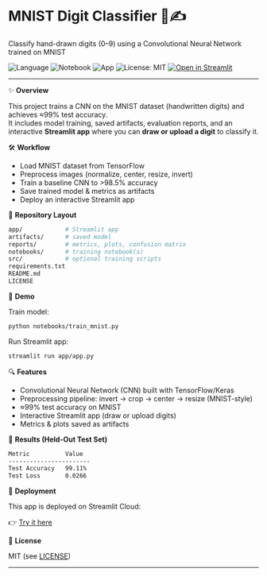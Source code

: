 # MNIST Digit Classifier 🧠✍️  
Classify hand-drawn digits (0–9) using a Convolutional Neural Network trained on MNIST

![Language](https://img.shields.io/badge/language-Python-blue.svg) 
![Notebook](https://img.shields.io/badge/tool-Jupyter-orange.svg) 
![App](https://img.shields.io/badge/app-Streamlit-red.svg) 
![License: MIT](https://img.shields.io/badge/License-MIT-green.svg) 
[![Open in Streamlit](https://static.streamlit.io/badges/streamlit_badge_black_white.svg)](https://ai-mnist-tf-noellabuti.streamlit.app)

---

✨ **Overview** 

This project trains a CNN on the MNIST dataset (handwritten digits) and achieves ≈99% test accuracy.  
It includes model training, saved artifacts, evaluation reports, and an interactive **Streamlit app** where you can **draw or upload a digit** to classify it.  

🛠️ **Workflow** 

- Load MNIST dataset from TensorFlow  
- Preprocess images (normalize, center, resize, invert)  
- Train a baseline CNN to >98.5% accuracy  
- Save trained model & metrics as artifacts  
- Deploy an interactive Streamlit app  

📁 **Repository Layout**  
```bash
app/            # Streamlit app
artifacts/      # saved model
reports/        # metrics, plots, confusion matrix
notebooks/      # training notebook(s)
src/            # optional training scripts
requirements.txt
README.md
LICENSE
```

🚦 **Demo**

Train model:

```bash
python notebooks/train_mnist.py
```

Run Streamlit app:
```bash
streamlit run app/app.py
```

🔍 **Features**

- Convolutional Neural Network (CNN) built with TensorFlow/Keras
- Preprocessing pipeline: invert → crop → center → resize (MNIST-style)
- ≈99% test accuracy on MNIST
- Interactive Streamlit app (draw or upload digits)
- Metrics & plots saved as artifacts

🚦 **Results (Held-Out Test Set)**
```bash
Metric          Value
-----------------------
Test Accuracy   99.11%
Test Loss       0.0266
```

🚀 **Deployment**

This app is deployed on Streamlit Cloud:

👉 [Try it here](https://ai-mnist-tf-noellabuti.streamlit.app)  

📜 **License**

MIT (see [LICENSE](LICENSE))

---
